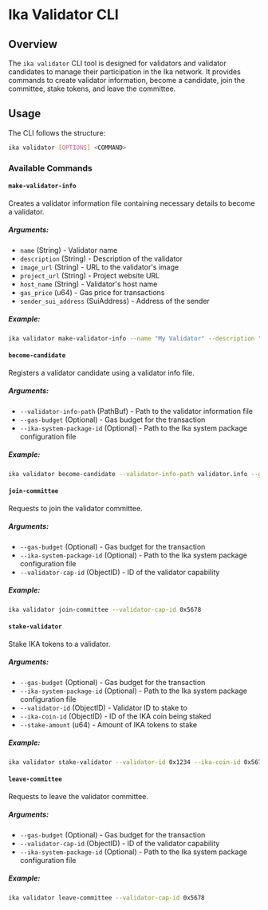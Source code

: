 # Ika Validator CLI

## Overview

The `ika validator` CLI tool is designed for validators and validator candidates to manage their participation in the
Ika network. It provides commands to create validator information, become a candidate, join the committee, stake tokens,
and leave the committee.

## Usage

The CLI follows the structure:

```sh
ika validator [OPTIONS] <COMMAND>
```

### Available Commands

#### `make-validator-info`

Creates a validator information file containing necessary details to become a validator.

##### Arguments:

- `name` (String) - Validator name
- `description` (String) - Description of the validator
- `image_url` (String) - URL to the validator's image
- `project_url` (String) - Project website URL
- `host_name` (String) - Validator's host name
- `gas_price` (u64) - Gas price for transactions
- `sender_sui_address` (SuiAddress) - Address of the sender

##### Example:

```sh
ika validator make-validator-info --name "My Validator" --description "Secure and fast" --image_url "https://example.com/image.png" --project_url "https://example.com" --host_name "x.x.x.x" --gas_price 1000000 --sender_sui_address 0x1234...
```

#### `become-candidate`

Registers a validator candidate using a validator info file.

##### Arguments:

- `--validator-info-path` (PathBuf) - Path to the validator information file
- `--gas-budget` (Optional) - Gas budget for the transaction
- `--ika-system-package-id` (Optional) - Path to the Ika system package configuration file

##### Example:

```sh
ika validator become-candidate --validator-info-path validator.info --gas-budget 200000000
```

#### `join-committee`

Requests to join the validator committee.

##### Arguments:

- `--gas-budget` (Optional) - Gas budget for the transaction
- `--ika-system-package-id` (Optional) - Path to the Ika system package configuration file
- `--validator-cap-id` (ObjectID) - ID of the validator capability

##### Example:

```sh
ika validator join-committee --validator-cap-id 0x5678
```

#### `stake-validator`

Stake IKA tokens to a validator.

##### Arguments:

- `--gas-budget` (Optional) - Gas budget for the transaction
- `--ika-system-package-id` (Optional) - Path to the Ika system package configuration file
- `--validator-id` (ObjectID) - Validator ID to stake to
- `--ika-coin-id` (ObjectID) - ID of the IKA coin being staked
- `--stake-amount` (u64) - Amount of IKA tokens to stake

##### Example:

```sh
ika validator stake-validator --validator-id 0x1234 --ika-coin-id 0x5678 --stake-amount 1000000
```

#### `leave-committee`

Requests to leave the validator committee.

##### Arguments:

- `--gas-budget` (Optional) - Gas budget for the transaction
- `--validator-cap-id` (ObjectID) - ID of the validator capability
- `--ika-system-package-id` (Optional) - Path to the Ika system package configuration file

##### Example:

```sh
ika validator leave-committee --validator-cap-id 0x5678
```
